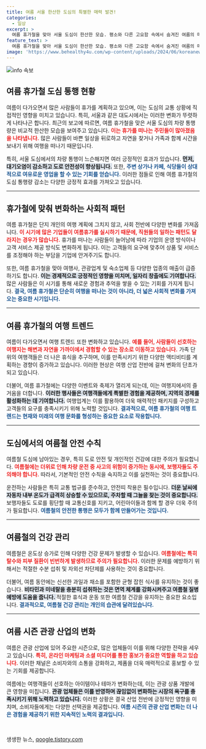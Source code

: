```yaml
---
title: 여름 서울 한산한 도심의 특별한 매력 발견!
categories:
  - 일상
excerpt: >
  여름 휴가철을 맞아 서울 도심이 한산한 모습. 평소와 다른 고요함 속에서 숨겨진 여름의 매력을 느껴보세요! 한적한 도심을 경험할 절호의 기회!
feature_text: >
  여름 휴가철을 맞아 서울 도심이 한산한 모습. 평소와 다른 고요함 속에서 숨겨진 여름의 매력을 느껴보세요! 한적한 도심을 경험할 절호의 기회!
image: 'https://www.behealthy4u.com/wp-content/uploads/2024/06/koreanews.jpg'
---
```


<p><img src="https://www.behealthy4u.com/wp-content/uploads/2024/06/koreanews.jpg" alt="info 속보" /></p>

<h2 data-ke-size="size26">여름 휴가철 도심 통행 현황</h2>

<p data-ke-size="size16">여름이 다가오면서 많은 사람들이 휴가를 계획하고 있으며, 이는 도심의 교통 상황에 직접적인 영향을 미치고 있습니다. 특히, 서울과 같은 대도시에서는 이러한 변화가 뚜렷하게 나타나곤 합니다. 최근의 보고에 따르면, 여름 휴가철을 맞은 서울 도심의 차량 통행량은 비교적 한산한 모습을 보여주고 있습니다. <b><span style="color: #ee2323;">이는 휴가를 떠나는 주민들이 많아졌음을 나타냅니다.</span></b> 많은 사람들이 바쁜 일상을 뒤로하고 자연을 찾거나 가족과 함께 시간을 보내기 위해 여행을 떠나기 때문입니다.</p>

<p data-ke-size="size16">특히, 서울 도심에서의 차량 통행이 느슨해지면 여러 긍정적인 효과가 있습니다. <b><span style="background-color: #21538527;">먼저, 대기오염이 감소하고 도로 안전성이 향상됩니다.</span></b> 또한, <b><span style="color: #1a5490;">주변 상가나 카페, 식당들이 상대적으로 여유로운 영업을 할 수 있는 기회를 얻습니다.</span></b> 이러한 점들로 인해 여름 휴가철의 도심 통행량 감소는 다양한 긍정적 효과를 가져오고 있습니다.</p>

<hr>

<h2 data-ke-size="size26">휴가철에 맞춰 변화하는 사회적 패턴</h2>

<p data-ke-size="size16">여름 휴가철은 단지 개인의 여행 계획에 그치지 않고, 사회 전반에 다양한 변화를 가져옵니다. <b><span style="color: #ee2323;">이 시기에 많은 기업들이 여름휴가를 실시하기 때문에, 직원들의 일하는 패턴도 달라지는 경우가 많습니다.</span></b> 휴가를 떠나는 사람들이 늘어남에 따라 기업의 운영 방식이나 고객 서비스 제공 방식도 변화하게 됩니다. 이는 고객들의 요구에 맞추어 상품 및 서비스를 조정해야 하는 부담을 기업에 안겨주기도 합니다.</p>

<p data-ke-size="size16">또한, 여름 휴가철을 맞아 여행사, 관광업계 및 숙소업체 등 다양한 업종의 매출이 급증하기도 합니다. <b><span style="background-color: #21538527;">이는 경제적으로 긍정적인 영향을 미치며, 일자리 창출에도 기여합니다.</span></b> 많은 사람들은 이 시기를 통해 새로운 경험과 추억을 쌓을 수 있는 기회를 가지게 됩니다. <b><span style="color: #1a5490;">결국, 여름 휴가철은 단순히 여행을 떠나는 것이 아니라, 더 넓은 사회적 변화를 가져오는 중요한 시기입니다.</span></b></p>

<hr>

<h2 data-ke-size="size26">여름 휴가철의 여행 트렌드</h2>

<p data-ke-size="size16">여름이 다가오면서 여행 트렌드 또한 변화하고 있습니다. <b><span style="color: #ee2323;">예를 들어, 사람들이 선호하는 여행지는 해변과 자연을 가까이에서 경험할 수 있는 장소로 이동하고 있습니다.</span></b> 가족 단위의 여행객들은 더 나은 휴식을 추구하며, 이를 만족시키기 위한 다양한 액티비티를 계획하는 경향이 증가하고 있습니다. 이러한 현상은 여행 산업 전반에 걸쳐 변화의 단초가 되고 있습니다.</p>

<p data-ke-size="size16">더불어, 여름 휴가철에는 다양한 이벤트와 축제가 열리게 되는데, 이는 여행지에서의 즐거움을 더합니다. <b><span style="background-color: #21538527;">이러한 행사들은 여행객들에게 특별한 경험을 제공하며, 지역의 경제를 활성화하는 데 기여합니다.</span></b> 여행업계는 이를 활용하여 더욱 매력적인 패키지를 구성하고 고객들의 요구를 충족시키기 위해 노력할 것입니다. <b><span style="color: #1a5490;">결과적으로, 여름 휴가철의 여행 트렌드는 현재와 미래의 여행 문화를 형성하는 중요한 요소로 작용합니다.</span></b></p>

<hr>

<h2 data-ke-size="size26">도심에서의 여름철 안전 수칙</h2>

<p data-ke-size="size16">여름철 도심에 남아있는 경우, 특히 도로 안전 및 개인적인 건강에 대한 주의가 필요합니다. <b><span style="color: #ee2323;">여름철에는 더위로 인해 차량 운전 중 사고의 위험이 증가하는 동시에, 보행자들도 주의해야 합니다.</span></b> 따라서, 기본적인 안전 수칙을 숙지하고 이를 실천하는 것이 중요합니다.</p>

<p data-ke-size="size16">운전하는 사람들은 특히 교통 법규를 준수하고, 안전띠 착용은 필수입니다. <b><span style="background-color: #21538527;">더운 날씨에 자동차 내부 온도가 급격히 상승할 수 있으므로, 주차할 때 그늘을 찾는 것이 중요합니다.</span></b> 보행자들도 도로를 횡단할 때 교통신호를 지키고, 어린아이들과 함께 할 경우 더욱 주의가 필요합니다. <b><span style="color: #1a5490;">여름철의 안전한 통행은 모두가 함께 만들어가는 것입니다.</span></b></p>

<hr>

<h2 data-ke-size="size26">여름철의 건강 관리</h2>

<p data-ke-size="size16">여름철은 온도상 승가로 인해 다양한 건강 문제가 발생할 수 있습니다. <b><span style="color: #ee2323;">여름철에는 특히 탈수와 피부 질환이 빈번하게 발생하므로 주의가 필요합니다.</span></b> 이러한 문제를 예방하기 위해서는 적절한 수분 섭취 및 자외선 차단제를 사용하는 것이 중요합니다.</p>

<p data-ke-size="size16">더불어, 여름 동안에는 신선한 과일과 채소를 포함한 균형 잡힌 식사를 유지하는 것이 좋습니다. <b><span style="background-color: #21538527;">비타민과 미네랄을 충분히 섭취하는 것은 면역 체계를 강화시켜주고 여름철 질병 예방에 도움을 줍니다. </span></b> 적절한 휴식과 운동 또한 여름철 건강을 유지하는 중요한 요소입니다. <b><span style="color: #1a5490;">결과적으로, 여름철 건강 관리는 개인의 습관에 달려있습니다.</span></b></p>

<hr>

<h2 data-ke-size="size26">여름 시즌 관광 산업의 변화</h2>

<p data-ke-size="size16">여름은 관광 산업에 있어 주요한 시즌으로, 많은 업체들이 이를 위해 다양한 전략을 세우고 있습니다. <b><span style="color: #ee2323;">특히, 온라인 마케팅과 소셜 미디어를 통한 홍보가 중요한 역할을 하고 있습니다.</span></b> 이러한 채널은 소비자와의 소통을 강화하고, 제품을 더욱 매력적으로 홍보할 수 있는 기회를 제공합니다.</p>

<p data-ke-size="size16">여름에는 여행객들이 선호하는 아이템이나 테마가 변화하는데, 이는 관광 상품 개발에 큰 영향을 미칩니다. <b><span style="background-color: #21538527;">관광 업체들은 이를 반영하며 끊임없이 변화하는 시장의 욕구를 충족시키기 위해 노력하고 있습니다.</span></b> 이러한 상황은 결국 산업 전반에 긍정적인 영향을 미치며, 소비자들에게는 다양한 선택권을 제공합니다. <b><span style="color: #1a5490;">여름 시즌의 관광 산업 변화는 더 나은 경험을 제공하기 위한 지속적인 노력의 결과입니다.</span></b></p>

<p data-ke-size="size16">&nbsp;</p>
생생한 뉴스, <a href="https://qoogle.tistory.com" rel="dofollow">qoogle.tistory.com</a>


